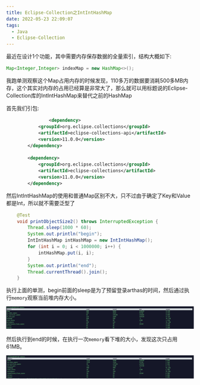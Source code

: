```yaml
---
title: Eclipse-Collection之IntIntHashMap
date: 2022-05-23 22:09:07
tags: 
  - Java
  - Eclipse-Collection
---
```


最近在设计1个功能，其中需要内存保存数据的全量索引，结构大概如下:

```java
Map<Integer,Integer> indexMap = new HashMap<>();
```

我跑单测观察这个Map占用内存的时候发现，110多万的数据要消耗500多MB内存，这个其实对内存的占用已经算是非常大了，那么就可以用标题说的Eclipse-Collection库的IntIntHashMap来替代之前的HashMap

首先我们引包:

```xml
				<dependency>
            <groupId>org.eclipse.collections</groupId>
            <artifactId>eclipse-collections-api</artifactId>
            <version>11.0.0</version>
        </dependency>

        <dependency>
            <groupId>org.eclipse.collections</groupId>
            <artifactId>eclipse-collections</artifactId>
            <version>11.0.0</version>
        </dependency>
```

然后IntIntHashMap的使用和普通Map区别不大，只不过由于确定了Key和Value都是Int，所以就不需要泛型了

```java
    @Test
    void printObjectSize2() throws InterruptedException {
        Thread.sleep(1000 * 60);
        System.out.println("begin");
        IntIntHashMap intHashMap = new IntIntHashMap();
        for (int i = 0; i < 1000000; i++) {
            intHashMap.put(i, i);
        }
        System.out.println("end");
        Thread.currentThread().join();
    }
```

执行上面的单测，begin前面的sleep是为了预留登录arthas的时间，然后通过执行`memory`观察当前堆内存大小。

![image-20220523222052564](../img/image-20220523222052564.png)

然后执行到end的时候，在执行一次`memory`看下堆的大小，发现这次只占用61MB。

![image-20220523222106711](../img/image-20220523222106711.png)


